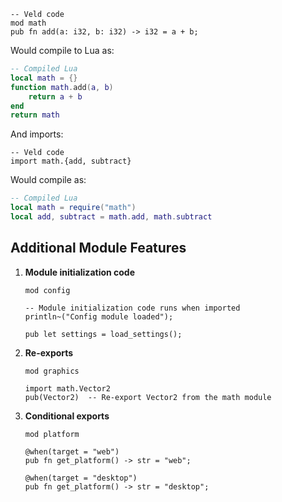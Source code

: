 ```veld
-- Veld code
mod math
pub fn add(a: i32, b: i32) -> i32 = a + b;
```

Would compile to Lua as:

```lua
-- Compiled Lua
local math = {}
function math.add(a, b)
    return a + b
end
return math
```

And imports:

```veld
-- Veld code
import math.{add, subtract}
```

Would compile as:

```lua
-- Compiled Lua
local math = require("math")
local add, subtract = math.add, math.subtract
```

## Additional Module Features

1. **Module initialization code**
   ```veld
   mod config

   -- Module initialization code runs when imported
   println~("Config module loaded");

   pub let settings = load_settings();
   ```

2. **Re-exports**
   ```veld
   mod graphics

   import math.Vector2
   pub(Vector2)  -- Re-export Vector2 from the math module
   ```

3. **Conditional exports**
   ```veld
   mod platform

   @when(target = "web")
   pub fn get_platform() -> str = "web";

   @when(target = "desktop")
   pub fn get_platform() -> str = "desktop";
   ```
